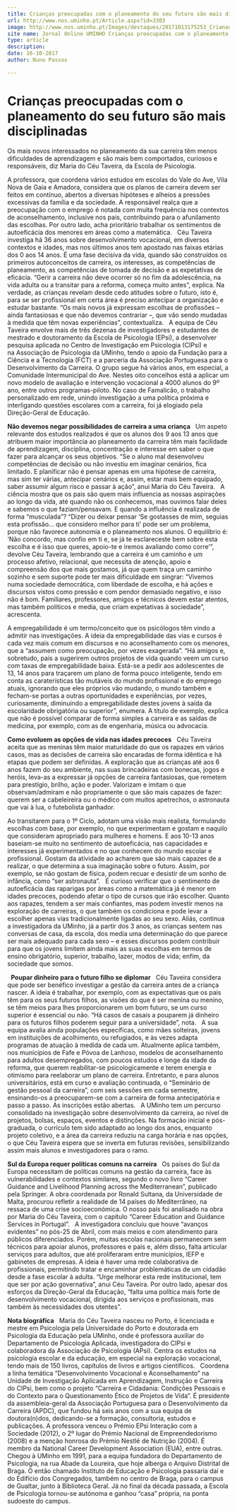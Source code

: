 ```yaml
---
title: Crianças preocupadas com o planeamento do seu futuro são mais disciplinadas
url: http://www.nos.uminho.pt/Article.aspx?id=3303
image: http://www.nos.uminho.pt/Images/destaques/20171013175253_Crianaavio.jpg
site name: Jornal Online UMINHO Crianças preocupadas com o planeamento do seu futuro são mais disciplinadas
type: article
description: 
date: 16-10-2017
author: Nuno Passos

---
```

# Crianças preocupadas com o planeamento do seu futuro são mais disciplinadas


  

Os mais novos interessados no planeamento da sua carreira têm menos dificuldades de aprendizagem e são mais bem comportados, curiosos e responsáveis, diz Maria do Céu Taveira, da Escola de Psicologia.

A professora, que coordena vários estudos em escolas do Vale do Ave, Vila Nova de Gaia e Amadora, considera que os planos de carreira devem ser feitos em contínuo, abertos a diversas hipóteses e alheios a pressões excessivas da família e da sociedade. A responsável realça que a preocupação com o emprego é notada com muita frequência nos contextos de aconselhamento, inclusive nos pais, contribuindo para o afunilamento das escolhas. Por outro lado, acha prioritário trabalhar os sentimentos de autoeficácia dos menores em áreas como a matemática.
 
Céu Taveira investiga há 36 anos sobre desenvolvimento vocacional, em diversos contextos e idades, mas nos últimos anos tem apostado nas faixas etárias dos 0 aos 14 anos. É uma fase decisiva da vida, quando são construídos os primeiros autoconceitos de carreira, os interesses, as competências de planeamento, as competências de tomada de decisão e as expetativas de eficácia. “Gerir a carreira não deve ocorrer só no fim da adolescência, na vida adulta ou a transitar para a reforma, começa muito antes”, explica. Na verdade, as crianças revelam desde cedo atitudes sobre o futuro, isto é, para se ser profissional em certa área é preciso antecipar a organização e estudar bastante. “Os mais novos já expressam escolhas de profissões – ainda fantasiosas e que não devemos contrariar –, que vão sendo mudadas à medida que têm novas experiências”, contextualiza.
 
A equipa de Céu Taveira envolve mais de três dezenas de investigadores e estudantes de mestrado e doutoramento da Escola de Psicologia (EPsi), a desenvolver pesquisa aplicada no Centro de Investigação em Psicologia (CIPsi) e na Associação de Psicologia da UMinho, tendo o apoio da Fundação para a Ciência e a Tecnologia (FCT) e a parceria da Associação Portuguesa para o Desenvolvimento da Carreira. O grupo segue há vários anos, em especial, a Comunidade Intermunicipal do Ave. Nestes oito concelhos está a aplicar um novo modelo de avaliação e intervenção vocacional a 4000 alunos do 9º ano, entre outros programas-piloto. No caso de Famalicão, o trabalho personalizado em rede, unindo investigação a uma política próxima e interligando questões escolares com a carreira, foi já elogiado pela Direção-Geral de Educação.
 

**Não devemos negar possibilidades de carreira a uma criança** 
 
Um aspeto relevante dos estudos realizados é que os alunos dos 9 aos 13 anos que atribuem maior importância ao planeamento da carreira têm mais facilidade de aprendizagem, disciplina, concentração e interesse em saber o que fazer para alcançar os seus objetivos. “Se o aluno mal desenvolveu competências de decisão ou não investiu em imaginar cenários, fica limitado. E planificar não é pensar apenas em uma hipótese de carreira, mas sim ter várias, antecipar cenários e, assim, estar mais bem equipado, saber assumir algum risco e passar à ação”, anui Maria do Céu Taveira.
 
A ciência mostra que os pais são quem mais influencia as nossas aspirações ao longo da vida, até quando não os conhecemos, mas ouvimos falar deles e sabemos o que faziam/pensavam. E quando a influência é realizada de forma “musculada”? “Dizer ou deixar pensar ‘Se gostasses de mim, seguias esta profissão… que considero melhor para ti’ pode ser um problema, porque não favorece autonomia e o planeamento nos alunos. O equilíbrio é: ‘Não concordo, mas confio em ti e, se já te esclareceste bem sobre esta escolha e é isso que queres, apoio-te e iremos avaliando como corre’”, devolve Céu Taveira, lembrando que a carreira é um caminho e um processo afetivo, relacional, que necessita de atenção, apoio e compreensão dos que mais gostamos, já que quem traça um caminho sozinho e sem suporte pode ter mais dificuldade em singrar: “Vivemos numa sociedade democrática, com liberdade de escolha, e há ações e discursos vistos como pressão e com pendor demasiado negativo, e isso não é bom. Familiares, professores, amigos e técnicos devem estar atentos, mas também políticos e media, que criam expetativas à sociedade”, acrescenta.

A empregabilidade é um termo/conceito que os psicólogos têm vindo a admitir nas investigações. A ideia da empregabilidade das vias e cursos é cada vez mais comum em discursos e no aconselhamento com os menores, que a “assumem como preocupação, por vezes exagerada”. “Há amigos e, sobretudo, pais a sugerirem outros projetos de vida quando veem um curso com taxas de empregabilidade baixa. Está-se a pedir aos adolescentes de 13, 14 anos para traçarem um plano de forma pouco inteligente, tendo em conta as caraterísticas tão mutáveis do mundo profissional e do emprego atuais, ignorando que eles próprios vão mudando, o mundo também e fecham-se portas a outras oportunidades e experiências, por vezes, curiosamente, diminuindo a empregabilidade destes jovens à saída da escolaridade obrigatória ou superior”, enumera. A título de exemplo, explica que não é possível comparar de forma simples a carreira e as saídas de medicina, por exemplo, com as de engenharia, música ou advocacia.

**Como evoluem as opções de vida nas idades precoces** 
 
Céu Taveira aceita que as meninas têm maior maturidade do que os rapazes em vários casos, mas as decisões de carreira são encaradas de forma idêntica e há etapas que podem ser definidas. A exploração que as crianças até aos 6 anos fazem do seu ambiente, nas suas brincadeiras com bonecas, jogos e heróis, leva-as a expressar já opções de carreira fantasiosas, que remetem para prestígio, brilho, ação e poder. Valorizam e imitam o que observam/admiram e não propriamente o que são mais capazes de fazer: querem ser a cabeleireira ou o médico com muitos apetrechos, o astronauta que vai à lua, o futebolista ganhador.

Ao transitarem para o 1º Ciclo, adotam uma visão mais realista, formulando escolhas com base, por exemplo, no que experimentam e gostam e naquilo que consideram apropriado para mulheres e homens. E aos 10-13 anos baseiam-se muito no sentimento de autoeficácia, nas capacidades e interesses já experimentados e no que conhecem do mundo escolar e profissional. Gostam da atividade ao acharem que são mais capazes de a realizar, o que determina a sua imaginação sobre o futuro. Assim, por exemplo, se não gostam de física, podem recuar e desistir de um sonho de infância, como “ser astronauta”.
 
É curioso verificar que o sentimento de autoeficácia das raparigas por áreas como a matemática já é menor em idades precoces, podendo afetar o tipo de cursos que irão escolher. Quanto aos rapazes, tendem a ser mais confiantes, mas podem investir menos na exploração de carreiras, o que também os condiciona e pode levar a escolher apenas vias tradicionalmente ligadas ao seu sexo. Aliás, continua a investigadora da UMinho, já a partir dos 3 anos, as crianças sentem nas conversas de casa, da escola, dos media uma determinação do que parece ser mais adequado para cada sexo – e esses discursos podem contribuir para que os jovens limitem ainda mais as suas escolhas em termos de ensino obrigatório, superior, trabalho, lazer, modos de vida; enfim, da sociedade que somos.
 

 
**Poupar dinheiro para o futuro filho se diplomar** 
 
Céu Taveira considera que pode ser benéfico investigar a gestão da carreira antes de a criança nascer. A ideia é trabalhar, por exemplo, com as expectativas que os pais têm para os seus futuros filhos, as visões do que é ser menina ou menino, se têm meios para lhes proporcionarem um bom futuro, se um curso superior é essencial ou não. “Há casos de casais a pouparem já dinheiro para os futuros filhos poderem seguir para a universidade”, nota.
 
A sua equipa avalia ainda populações específicas, como mães solteiras, jovens em instituições de acolhimento, ou refugiados, e às vezes adapta programas de atuação à medida de cada um. Atualmente aplica também, nos municípios de Fafe e Póvoa de Lanhoso, modelos de aconselhamento para adultos desempregados, com poucos estudos e longe da idade da reforma, que querem reabilitar-se psicologicamente e terem energia e otimismo para reelaborar um plano de carreira. Entretanto, e para alunos universitários, está em curso e avaliação continuada, o “Seminário de gestão pessoal da carreira”, com seis sessões em cada semestre, ensinando-os a preocuparem-se com a carreira de forma antecipatória e passo a passo. As inscrições estão abertas.
 
A UMinho tem um percurso consolidado na investigação sobre desenvolvimento da carreira, ao nível de projetos, bolsas, espaços, eventos e distinções. Na formação inicial e pós-graduada, o currículo tem sido adaptado ao longo dos anos, enquanto projeto coletivo, e a área da carreira reduziu na carga horária e nas opções, o que Céu Taveira espera que se inverta em futuras revisões, sensibilizando assim mais alunos e investigadores para o ramo.
 

**Sul da Europa requer políticas comuns na carreira** 
 
Os países do Sul da Europa necessitam de políticas comuns na gestão da carreira, face às vulnerabilidades e contextos similares, segundo o novo livro “Career Guidance and Livelihood Planning across the Mediterranean”, publicado pela Springer. A obra coordenada por Ronald Sultana, da Universidade de Malta, procurou refletir a realidade de 14 países do Mediterrâneo, na ressaca de uma crise socioeconómica. O nosso país foi analisado na obra por Maria do Céu Taveira, com o capítulo “Career Education and Guidance Services in Portugal”.
 
A investigadora concluiu que houve “avanços evidentes” no pós-25 de Abril, com mais meios e com atendimento para públicos diferenciados. Porém, muitas escolas nacionais permanecem sem técnicos para apoiar alunos, professores e pais e, além disso, falta articular serviços para adultos, que até proliferaram entre municípios, IEFP e gabinetes de empresas. A ideia é haver uma rede colaborativa de profissionais, permitindo tratar e encaminhar problemáticas de um cidadão desde a fase escolar à adulta. “Urge melhorar esta rede institucional, tem que ser por ação governativa”, anui Céu Taveira. Por outro lado, apesar dos esforços da Direção-Geral da Educação, “falta uma política mais forte de desenvolvimento vocacional, dirigida aos serviços e profissionais, mas também às necessidades dos utentes”.
 

**Nota biográfica** 
 
Maria do Céu Taveira nasceu no Porto, é licenciada e mestre em Psicologia pela Universidade do Porto e doutorada em Psicologia da Educação pela UMinho, onde é professora auxiliar do Departamento de Psicologia Aplicada, investigadora do CIPsi e colaboradora da Associação de Psicologia (APsi). Centra os estudos na psicologia escolar e da educação, em especial na exploração vocacional, tendo mais de 150 livros, capítulos de livros e artigos científicos.
 
Coordena a linha temática “Desenvolvimento Vocacional e Aconselhamento” na Unidade de Investigação Aplicada em Aprendizagem, Instrução e Carreira do CIPsi, bem como o projeto “Carreira e Cidadania: Condições Pessoais e do Contexto para o Questionamento Ético de Projetos de Vida”. É presidente da assembleia-geral da Associação Portuguesa para o Desenvolvimento da Carreira (APDC), que fundou há seis anos com a sua equipa de doutora(n)dos, dedicando-se a formação, consultoria, estudos e publicações. A professora venceu o Prémio EPsi Interação com a Sociedade (2012), o 2º lugar do Prémio Nacional de Empreendedorismo (2008) e a menção honrosa do Prémio Nestlé de Nutrição (2004). É membro da National Career Development Association (EUA), entre outras.
 
Chegou à UMinho em 1991, para a equipa fundadora do Departamento de Psicologia, na rua Abade da Loureira, que hoje alberga o Arquivo Distrital de Braga. O então chamado Instituto de Educação e Psicologia passaria daí e do Edifício dos Congregados, também no centro de Braga, para o campus de Gualtar, junto à Biblioteca Geral. Já no final da década passada, a Escola de Psicologia tornou-se autónoma e ganhou “casa” própria, na ponta sudoeste do campus.
 


